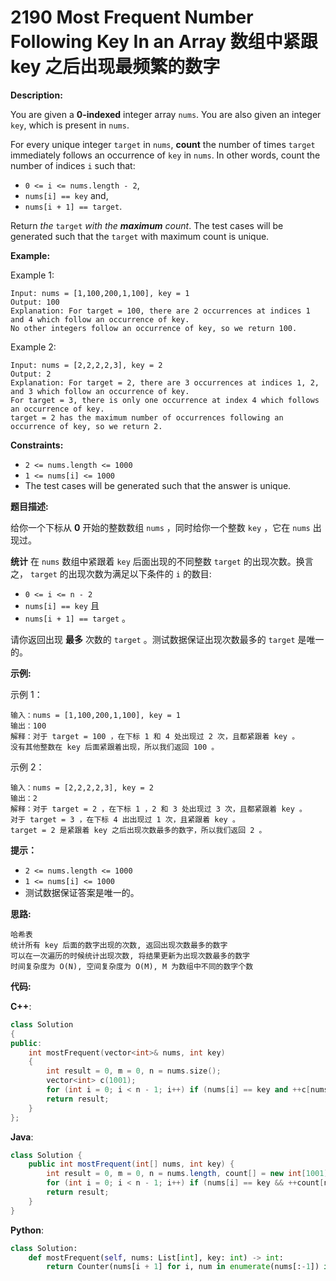 # 2190 Most Frequent Number Following Key In an Array 数组中紧跟 key 之后出现最频繁的数字

__Description:__

You are given a __0-indexed__ integer array `nums`. You are also given an integer `key`, which is present in `nums`.

For every unique integer `target` in `nums`, __count__ the number of times `target` immediately follows an occurrence of `key` in `nums`. In other words, count the number of indices `i` such that:

- `0 <= i <= nums.length - 2`,
- `nums[i] == key` and,
- `nums[i + 1] == target`.

Return _the_ `target` _with the __maximum__ count_. The test cases will be generated such that the `target` with maximum count is unique.

__Example:__

Example 1:

```text
Input: nums = [1,100,200,1,100], key = 1
Output: 100
Explanation: For target = 100, there are 2 occurrences at indices 1 and 4 which follow an occurrence of key.
No other integers follow an occurrence of key, so we return 100.
```

Example 2:

```text
Input: nums = [2,2,2,2,3], key = 2
Output: 2
Explanation: For target = 2, there are 3 occurrences at indices 1, 2, and 3 which follow an occurrence of key.
For target = 3, there is only one occurrence at index 4 which follows an occurrence of key.
target = 2 has the maximum number of occurrences following an occurrence of key, so we return 2.
```

__Constraints:__

- `2 <= nums.length <= 1000`
- `1 <= nums[i] <= 1000`
- The test cases will be generated such that the answer is unique.

__题目描述:__

给你一个下标从 __0__ 开始的整数数组 `nums` ，同时给你一个整数 `key` ，它在 `nums` 出现过。

__统计__ 在 `nums` 数组中紧跟着 `key` 后面出现的不同整数 `target` 的出现次数。换言之， `target` 的出现次数为满足以下条件的 `i` 的数目:

- `0 <= i <= n - 2`
- `nums[i] == key` 且
- `nums[i + 1] == target` 。

请你返回出现 __最多__ 次数的 `target` 。测试数据保证出现次数最多的 `target` 是唯一的。

__示例:__

示例 1：

```text
输入：nums = [1,100,200,1,100], key = 1
输出：100
解释：对于 target = 100 ，在下标 1 和 4 处出现过 2 次，且都紧跟着 key 。
没有其他整数在 key 后面紧跟着出现，所以我们返回 100 。
```

示例 2：

```text
输入：nums = [2,2,2,2,3], key = 2
输出：2
解释：对于 target = 2 ，在下标 1 ，2 和 3 处出现过 3 次，且都紧跟着 key 。
对于 target = 3 ，在下标 4 出出现过 1 次，且紧跟着 key 。
target = 2 是紧跟着 key 之后出现次数最多的数字，所以我们返回 2 。
```

__提示：__

- `2 <= nums.length <= 1000`
- `1 <= nums[i] <= 1000`
- 测试数据保证答案是唯一的。

__思路:__

```text
哈希表
统计所有 key 后面的数字出现的次数, 返回出现次数最多的数字
可以在一次遍历的时候统计出现次数, 将结果更新为出现次数最多的数字
时间复杂度为 O(N), 空间复杂度为 O(M), M 为数组中不同的数字个数
```

__代码:__

__C++__:

```C++
class Solution 
{
public:
    int mostFrequent(vector<int>& nums, int key) 
    {
        int result = 0, m = 0, n = nums.size();
        vector<int> c(1001);
        for (int i = 0; i < n - 1; i++) if (nums[i] == key and ++c[nums[i + 1]] > c[result]) result = nums[i + 1];
        return result; 
    }
};
```

__Java__:

```Java
class Solution {
    public int mostFrequent(int[] nums, int key) {
        int result = 0, m = 0, n = nums.length, count[] = new int[1001];
        for (int i = 0; i < n - 1; i++) if (nums[i] == key && ++count[nums[i + 1]] > count[result]) result = nums[i + 1];
        return result;
    }
}
```

__Python__:

```Python
class Solution:
    def mostFrequent(self, nums: List[int], key: int) -> int:
        return Counter(nums[i + 1] for i, num in enumerate(nums[:-1]) if num == key).most_common(1)[0][0]
```
